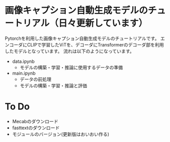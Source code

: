 # 画像キャプション自動生成モデルのチュートリアル（日々更新しています）
Pytorchを利用した画像キャプション自動生成モデルのチュートリアルです。
エンコーダにCLIPで学習したViTを、デコーダにTransformerのデコーダ部を利用したモデルとなっています。
流れは以下のようになっています。
* data.ipynb
  * モデルの構築・学習・推論に使用するデータの準備
* main.ipynb
  * データの前処理
  * モデルの構築・学習・推論と評価
# To Do
* Mecabのダウンロード
* fasttextのダウンロード
* モジュールのバージョン(更新版はおいおい作る)
